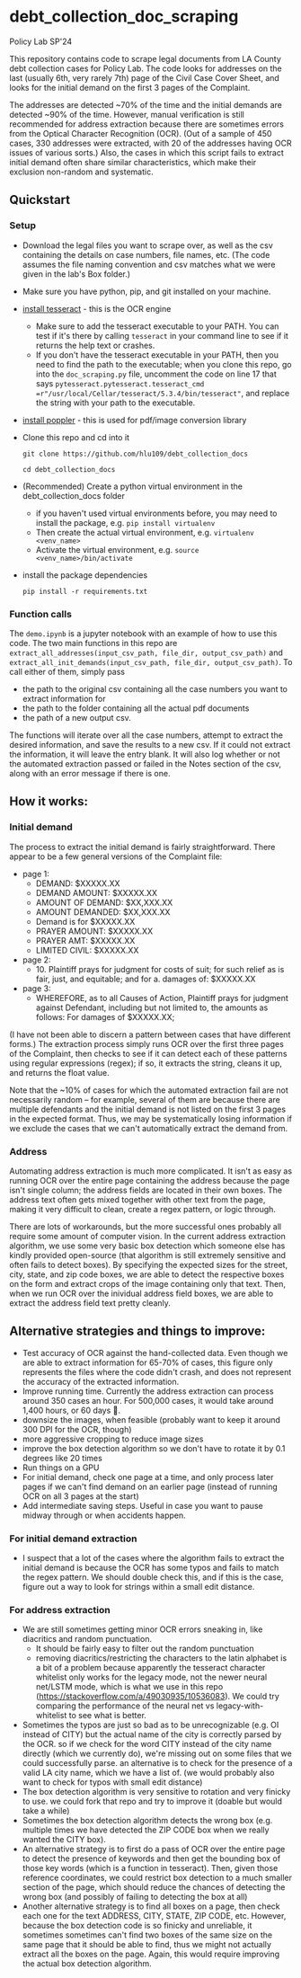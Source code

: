 # debt_collection_doc_scraping
Policy Lab SP'24

This repository contains code to scrape legal documents from LA County debt collection cases for Policy Lab. The code looks for addresses on the last (usually 6th, very rarely 7th) page of the Civil Case Cover Sheet, and looks for the initial demand on the first 3 pages of the Complaint. 

The addresses are detected ~70% of the time and the initial demands are detected ~90% of the time. However, manual verification is still recommended for address extraction because there are sometimes errors from the Optical Character Recognition (OCR). (Out of a sample of 450 cases, 330 addresses were extracted, with 20 of the addresses having OCR issues of various sorts.) Also, the cases in which this script fails to extract initial demand often share similar characteristics, which make their exclusion non-random and systematic. 

## Quickstart 
### Setup
* Download the legal files you want to scrape over, as well as the csv containing the details on case numbers, file names, etc. (The code assumes the file naming convention and csv matches what we were given in the lab's Box folder.) 
* Make sure you have python, pip, and git installed on your machine.
* [install tesseract](https://tesseract-ocr.github.io/tessdoc/Installation.html) - this is the OCR engine
  * Make sure to add the tesseract executable to your PATH. You can test if it's there by calling `tesseract` in your command line to see if it returns the help text or crashes.
  * If you don't have the tesseract executable in your PATH, then you need to find the path to the executable; when you clone this repo, go into the ```doc_scraping.py``` file, uncomment the code on line 17 that says ```pytesseract.pytesseract.tesseract_cmd =r"/usr/local/Cellar/tesseract/5.3.4/bin/tesseract"```, and replace the string with your path to the executable. 
* [install poppler](https://pdf2image.readthedocs.io/en/latest/installation.html) - this is used for pdf/image conversion library 
* Clone this repo and cd into it

  ```git clone https://github.com/hlu109/debt_collection_docs```

  ```cd debt_collection_docs```
* (Recommended) Create a python virtual environment in the debt_collection_docs folder 
  * if you haven't used virtual environments before, you may need to install the package, e.g. ```pip install virtualenv```
  * Then create the actual virtual environment, e.g. ```virtualenv <venv_name>```
  * Activate the virtual environment, e.g. ```source <venv_name>/bin/activate```
* install the package dependencies

  ```pip install -r requirements.txt```

### Function calls 
The ```demo.ipynb``` is a jupyter notebook with an example of how to use this code. The two main functions in this repo are ```extract_all_addresses(input_csv_path, file_dir, output_csv_path)``` and ```extract_all_init_demands(input_csv_path, file_dir, output_csv_path)```. To call either of them, simply pass 
* the path to the original csv containing all the case numbers you want to extract information for
* the path to the folder containing all the actual pdf documents
* the path of a new output csv.

The functions will iterate over all the case numbers, attempt to extract the desired information, and save the results to a new csv. If it could not extract the information, it will leave the entry blank. It will also log whether or not the automated extraction passed or failed in the Notes section of the csv, along with an error message if there is one. 

## How it works: 
### Initial demand 
The process to extract the initial demand is fairly straightforward. There appear to be a few general versions of the Complaint file:
* page 1:
    * DEMAND: $XXXXX.XX
    * DEMAND AMOUNT: $XXXXX.XX
    * AMOUNT OF DEMAND: $XX,XXX.XX
    * AMOUNT DEMANDED: $XX,XXX.XX
    * Demand is for $XXXXX.XX
    * PRAYER AMOUNT: $XXXXX.XX
    * PRAYER AMT: $XXXXX.XX
    * LIMITED CIVIL: $XXXXX.XX
* page 2:
    * 10\. Plaintiff prays for judgment for costs of suit; for such
      relief as is fair, just, and equitable; and for a. damages of:
      $XXXXX.XX
* page 3:
    * WHEREFORE, as to all Causes of Action, Plaintiff prays for
      judgment against Defendant, including but not limited to, the
      amounts as follows: For damages of $XXXXX.XX;
      
(I have not been able to discern a pattern between cases that have different forms.) The extraction process simply runs OCR over the first three pages of the Complaint, then checks to see if it can detect each of these patterns using regular expressions (regex); if so, it extracts the string, cleans it up, and returns the float value. 

Note that the ~10% of cases for which the automated extraction fail are not necessarily random – for example, several of them are because there are multiple defendants and the initial demand is not listed on the first 3 pages in the expected format. Thus, we may be systematically losing information if we exclude the cases that we can't automatically extract the demand from. 

### Address 
Automating address extraction is much more complicated. It isn't as easy as running OCR over the entire page containing the address because the page isn't single column; the address fields are located in their own boxes. The address text often gets mixed together with other text from the page, making it very difficult to clean, create a regex pattern, or logic through. 

There are lots of workarounds, but the more successful ones probably all require some amount of computer vision. In the current address extraction algorithm, we use some very basic box detection which someone else has kindly provided open-source (that algorithm is still extremely sensitive and often fails to detect boxes). By specifying the expected sizes for the street, city, state, and zip code boxes, we are able to detect the respective boxes on the form and extract crops of the image containing only that text. Then, when we run OCR over the inividual address field boxes, we are able to extract the address field text pretty cleanly. 


## Alternative strategies and things to improve: 
* Test accuracy of OCR against the hand-collected data. Even though we are able to extract information for 65-70% of cases, this figure only represents the files where the code didn't crash, and does not represent the accuracy of the extracted information. 
* Improve running time. Currently the address extraction can process around 350 cases an hour. For 500,000 cases, it would take around 1,400 hours, or 60 days 😬. 
 * downsize the images, when feasible (probably want to keep it around 300 DPI for the OCR, though) 
 * more aggressive cropping to reduce image sizes 
 * improve the box detection algorithm so we don't have to rotate it by 0.1 degrees like 20 times
 * Run things on a GPU
 * For initial demand, check one page at a time, and only process later pages if we can't find demand on an earlier page (instead of running OCR on all 3 pages at the start) 
* Add intermediate saving steps. Useful in case you want to pause midway through or when accidents happen. 

### For initial demand extraction
* I suspect that a lot of the cases where the algorithm fails to extract the initial demand is because the OCR has some typos and fails to match the regex pattern. We should double check this, and if this is the case, figure out a way to look for strings within a small edit distance.

### For address extraction
* We are still sometimes getting minor OCR errors sneaking in, like diacritics and random punctuation.
  * It should be fairly easy to filter out the random punctuation
  * removing diacritics/restricting the characters to the latin alphabet is a bit of a problem because apparently the tesseract character whitelist only works for the legacy mode, not the newer neural net/LSTM mode, which is what we use in this repo (https://stackoverflow.com/a/49030935/10536083). We could try comparing the performance of the neural net vs legacy-with-whitelist to see what is better. 
* Sometimes the typos are just so bad as to be unrecognizable (e.g. OI instead of CITY) but the actual name of the city is correctly parsed by the OCR. so if we check for the word CITY instead of the city name directly (which we currently do), we're missing out on some files that we could successfully parse. an alternative is to check for the presence of a valid LA city name, which we have a list of. (we would probably also want to check for typos with small edit distance)
* The box detection algorithm is very sensitive to rotation and very finicky to use. we could fork that repo and try to improve it (doable but would take a while)
* Sometimes the box detection algorithm detects the wrong box (e.g. multiple times we have detected the ZIP CODE box when we really wanted the CITY box).
 * An alternative strategy is to first do a pass of OCR over the entire page to detect the presence of keywords and then get the bounding box of those key words (which is a function in tesseract). Then, given those reference coordinates, we could restrict box detection to a much smaller section of the page, which should reduce the chances of detecting the wrong box (and possibly of failing to detecting the box at all)
 * Another alternative strategy is to find all boxes on a page, then check each one for the text ADDRESS, CITY, STATE, ZIP CODE, etc. However, because the box detection code is so finicky and unreliable, it sometimes sometimes can't find two boxes of the same size on the same page that it should be able to find, thus we might not actually extract all the boxes on the page. Again, this would require improving the actual box detection algorithm. 


<!-- ## Background research of possible existing solutions: -->
